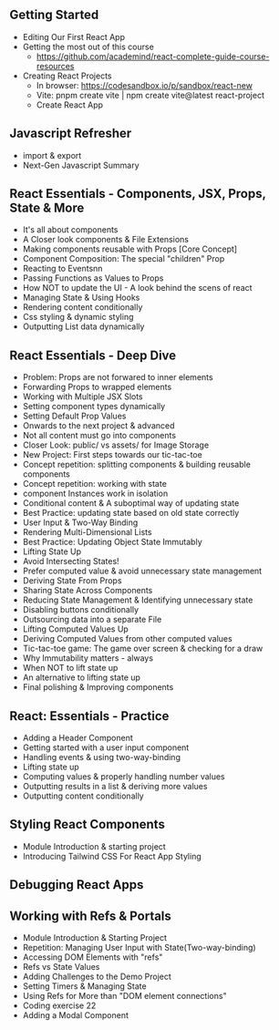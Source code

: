 ## Getting Started
  - Editing Our First React App
  - Getting the most out of this course
    - https://github.com/academind/react-complete-guide-course-resources
  - Creating React Projects
    - In browser: https://codesandbox.io/p/sandbox/react-new
    - Vite: pnpm create vite | npm create vite@latest react-project
    - Create React App
## Javascript Refresher
  - import & export
  - Next-Gen Javascript Summary
## React Essentials - Components, JSX, Props, State & More
  - It's all about components
  - A Closer look components & File Extensions
  - Making components reusable with Props [Core Concept]
  - Component Composition: The special "children" Prop
  - Reacting to Eventsnn
  - Passing Functions as Values to Props
  - How NOT to update the UI - A look behind the scens of react
  - Managing State & Using Hooks
  - Rendering content conditionally
  - Css styling & dynamic styling
  - Outputting List data dynamically
## React Essentials - Deep Dive
  - Problem: Props are not forwared to inner elements
  - Forwarding Props to wrapped elements
  - Working with Multiple JSX Slots
  - Setting component types dynamically
  - Setting Default Prop Values
  - Onwards to the next project & advanced
  - Not all content must go into components
  - Closer Look: public/ vs assets/ for Image Storage
  - New Project: First steps towards our tic-tac-toe
  - Concept repetition: splitting components & building reusable components
  - Concept repetition: working with state
  - component Instances work in isolation
  - Conditional content & A suboptimal way of updating state
  - Best Practice: updating state based on old state correctly
  - User Input & Two-Way Binding
  - Rendering Multi-Dimensional Lists
  - Best Practice: Updating Object State Immutably
  - Lifting State Up
  - Avoid Intersecting States!
  - Prefer computed value & avoid unnecessary state management
  - Deriving State From Props
  - Sharing State Across Components
  - Reducing State Management & Identifying unnecessary state
  - Disabling buttons conditionally
  - Outsourcing data into a separate File
  - Lifting Computed Values Up
  - Deriving Computed Values from other computed values
  - Tic-tac-toe game: The game over screen & checking for a draw
  - Why Immutability matters - always
  - When NOT to lift state up
  - An alternative to lifting state up
  - Final polishing & Improving components
## React: Essentials - Practice
  - Adding a Header Component
  - Getting started with a user input component
  - Handling events & using two-way-binding
  - Lifting state up
  - Computing values & properly handling number values
  - Outputting results in a list & deriving more values
  - Outputting content conditionally
## Styling React Components
  - Module Introduction & starting project
  - Introducing Tailwind CSS For React App Styling
## Debugging React Apps
## Working with Refs & Portals
  - Module Introduction & Starting Project
  - Repetition: Managing User Input with State(Two-way-binding)
  - Accessing DOM Elements with "refs"
  - Refs vs State Values
  - Adding Challenges to the Demo Project
  - Setting Timers & Managing State
  - Using Refs for More than "DOM element connections"
  - Coding exercise 22
  - Adding a Modal Component